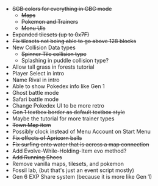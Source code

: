 - ~~SGB colors for everything in GBC mode~~
  - ~~Maps~~
  - ~~Pokemon and Trainers~~
  - ~~Menu UIs~~
- ~~Expanded tilesets (up to 0x7F)~~
- ~~Fix tilesets not being able to go above 128 blocks~~
- New Collision Data types
  - ~~Spinner Tile collision type~~
  - Splashing in puddle collision type?
- Allow tall grass in forests tutorial
- Player Select in intro
- Name Rival in intro
- Able to show Pokedex info like Gen 1
- Ghost battle mode
- Safari battle mode
- Change Pokedex UI to be more retro
- ~~Gen 1 textbox border as default textbox style~~
- Maybe the tutorial for more trainer types
- ~~Town Map item~~
- Possibly clock instead of Menu Account on Start Menu
- ~~Fix effects of Apricorn balls~~
- ~~Fix surfing onto water that is across a map connection~~
- Add Evolve-While-Holding-Item evo method?
- ~~Add Running Shoes~~
- Remove vanilla maps, tilesets, and pokemon 
- Fossil lab, (but that's just an event script mostly)
- Gen 6 EXP Share system (because it is more like Gen 1)
